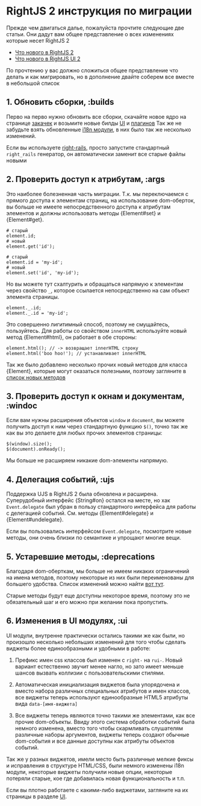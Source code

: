 # RightJS 2 инструкция по миграции

Прежде чем двигаться далье, пожалуйста прочтите следующие две статьи. Они
дадут вам общее представление о всех изменениях которые несет RightJS 2

 * [Что нового в RightJS 2](/tutorials/what-new-in-rjs2)
 * [Что нового в RightJS UI 2](/tutorials/what-new-in-rui2)

По прочтению у вас должно сложиться общее представление что делать и как
мигрировать, но в дополнение двайте соберем все вместе в небольшой список



## 1. Обновить сборки, :builds

Перво на перво нужно обновить все сборки, скачайте новое ядро на странице
[закачек](/downloads) и возьмите новые билды [UI](/ui) и [плагинов](/plugins)
Так же не забудьте взять обновленные
[i18n модули](http://github.com/rightjs/rightjs-ui/tree/master/i18n/), в них
было так же несколько изменений.

Если вы используете [right-rails](http://github.com/MadRabbit/right-rails),
просто запустите стандартный `right_rails` генератор, он автоматически
заменит все старые файлы новыми



## 2. Проверить доступ к атрибутам, :args

Это наиболее болезненная часть миграции. Т.к. мы переключаемся с прямого
доступа к элементам страниц, на использование dom-оберток, вы больше не имеете
непосредственного доступа к атрибутам элементов и должны использовать методы
{Element#set} и {Element#get}.

    # старый
    element.id;
    # новый
    element.get('id');

    # старый
    element.id = 'my-id';
    # новый
    element.set('id', 'my-id');

Но вы можете тут схалтурить и обращаться напрямую к элементам через свойство
`_`, которое ссылается непосредственно на сам объект элемента страницы.

    element._.id;
    element._.id = 'my-id';

Это совершенно лигитимный способ, поэтому не смущайтесь, пользуйтесь. Для
работы со свойством `innerHTML` используйте новый метод {Element#html}, он
работает в обе стороны:

    element.html(); // -> возвращает innerHTML строку
    element.html('boo hoo!'); // устанавливает innerHTML

Так же было добавлено несколько прочих новый методов для класса {Element},
которые могут оказаться полезными, поэтому загляните в
[список новых методов](/tutorials/what-new-in-rjs2#new-dom-methods)


## 3. Проверить доступ к окнам и документам, :windoc

Если вам нужны расширения объектов `window` и `document`, вы можете получить
доступ к ним через стандартную функцию `$()`, точно так же как вы это делаете
для любых прочих элементов страницы:

    $(window).size();
    $(document).onReady();

Мы больше не расширяем никакие dom-элементы напрямую.


## 4. Делегация событий, :ujs

Поддержка UJS в RightJS 2 была обновлена и расширена. Суперудобный интерфейс
{String#on} остался на месте, но хак `Event.delegate` был убран в пользу
стандартного интерфейса для работы с делегацией событий. См. методы
{Element#delegate} и {Element#undelegate}.

Если вы пользовались интерфейсом `Event.delegate`, посмотрите новые методы,
они очень близки по семантике и упрощают многие вещи.


## 5. Устаревшие методы, :deprecations

Благодаря dom-оберткам, мы больше не имеем никаких ограничений на имена
методов, поэтому некоторые из них были переименованы для большего удобства.
Список изменений можно найти
[вот тут](/tutorials/what-new-in-rjs2#new-dom-methods).

Старые методы будут еще доступны некоторое время, поэтому это не обязательный
шаг и его можно при желании пока пропустить.


## 6. Изменения в UI модулях, :ui

UI модули, внутренне практически остались такими же как были, но произошло
несколько небольших изменений для того чтобы сделать виджеты более
единообразными и удобными в работе:

 1. Префикс имен css классов был изменен с `right-` на `rui-`. Новый вариант
    естественно звучит менее нагло, но зато имеет меньше шансов вызвать
    коллизии с пользовательскими стилями.

 2. Автоматическая инициализация виджетов была упорядочена и вместо набора
    различных специальных атрибутов и имен классов, все виджеты теперь
    используют единообразные HTML5 атрибуты вида `data-[имя-виджета]`

 3. Все виджеты теперь являются точно такими же элементами, как все прочие
    dom-объекты. Ввиду этого система обработки событий была немного изменена,
    вместо того чтобы скармливать слушателям различные наборы аргументов,
    виджеты теперь создают обычные dom-события и все данные доступны как
    атрибуты объектов событий.

Так же у разных виджетов, имели место быть различные мелкие фиксы и
исправления в структуре HTML/CSS, были немного изменены i18n модули, некоторые
виджеты получили новые опции, некоторые потеряли старые, кое где добавилась
новая функциональность и т.п.

Если вы плотно работаете с какими-либо виджетами, загляните на их страницы в
разделе [UI](/ui).

